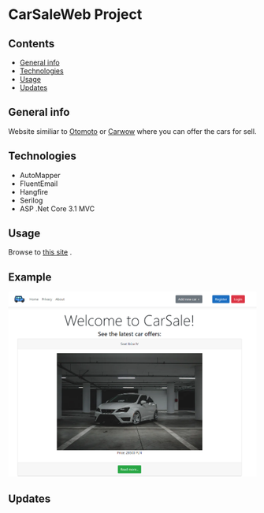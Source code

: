 # CarSaleWeb Project

## Contents
* [General info](#general-info)
* [Technologies](#technologies)
* [Usage](#usage)
* [Updates](#updates)

## General info
Website similiar to [Otomoto]() or [Carwow]() where you can offer the cars for sell.

## Technologies
* AutoMapper
* FluentEmail
* Hangfire
* Serilog
* ASP .Net Core 3.1 MVC

## Usage
Browse to [this site](http://pptak-carsale.herokuapp.com/) .

## Example
![Photo](https://raw.githubusercontent.com/ptakpiotr/CarSaleWeb/master/scr1.png?token=ALUBMS3Z635R5FHYZ2Z6P3LBDJQP6)

## Updates
